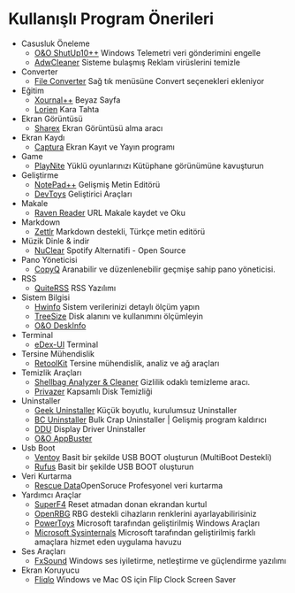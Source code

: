 # Kullanışlı Program Önerileri

- Casusluk Öneleme
  * [O&O ShutUp10++](https://www.oo-software.com/en/shutup10) Windows Telemetri veri gönderimini engelle
  * [AdwCleaner](https://www.malwarebytes.com/adwcleaner) Sisteme bulaşmış Reklam virüslerini temizle
- Converter
  * [File Converter](https://file-converter.org/) Sağ tık menüsüne Convert seçenekleri ekleniyor
- Eğitim
  * [Xournal++](https://xournalpp.github.io/) Beyaz Sayfa
  * [Lorien](https://github.com/mbrlabs/Lorien/releases) Kara Tahta
- Ekran Görüntüsü  
  * [Sharex](https://getsharex.com/) Ekran Görüntüsü alma aracı
- Ekran Kaydı 
  * [Captura](https://github.com/MathewSachin/Captura/releases) Ekran Kayıt ve Yayın programı
- Game
  * [PlayNite](https://playnite.link/) Yüklü oyunlarınızı Kütüphane görünümüne kavuşturun
- Geliştirme
  * [NotePad++](https://notepad-plus-plus.org/downloads/) Gelişmiş Metin Editörü
  * [DevToys](https://devtoys.app/) Geliştirici Araçları
- Makale
  * [Raven Reader](https://github.com/hello-efficiency-inc/raven-reader/releases) URL Makale kaydet ve Oku
- Markdown
  * [Zettlr](https://www.zettlr.com/) Markdown destekli, Türkçe metin editörü
- Müzik Dinle & indir
  * [NuClear](https://github.com/nukeop/nuclear/releases) Spotify Alternatifi - Open Source
- Pano Yöneticisi
  * [CopyQ](https://hluk.github.io/CopyQ/) Aranabilir ve düzenlenebilir geçmişe sahip pano yöneticisi.
- RSS
  * [QuiteRSS](https://quiterss.org/en/download) RSS Yazılımı
- Sistem Bilgisi
  * [Hwinfo](https://www.hwinfo.com/) Sistem verilerinizi detaylı ölçüm yapın
  * [TreeSize](https://www.jam-software.com/treesize) Disk alanını ve kullanımını ölçümleyin
  * [O&O DeskInfo](https://www.oo-software.com/en/oodeskinfo)
- Terminal
  * [eDex-UI](https://github.com/GitSquared/edex-ui) Terminal
- Tersine Mühendislik
  * [RetoolKit](https://github.com/mentebinaria/retoolkit/releases) Tersine mühendislik, analiz ve ağ araçları
- Temizlik Araçları
  * [Shellbag Analyzer & Cleaner](https://privazer.com/tr/download-shellbag-analyzer-shellbag-cleaner.php) Gizlilik odaklı temizleme aracı.
  * [Privazer](https://privazer.com/tr/download.php) Kapsamlı Disk Temizliği
- Uninstaller
  * [Geek Uninstaller](https://geekuninstaller.com/download) Küçük boyutlu, kurulumsuz Uninstaller
  * [BC Uninstaller](https://www.bcuninstaller.com/) Bulk Crap Uninstaller | Gelişmiş program kaldırıcı
  * [DDU](https://www.guru3d.com/files-details/display-driver-uninstaller-download.html) Display Driver Uninstaller
  * [O&O AppBuster](https://www.oo-software.com/en/ooappbuster)
- Usb Boot
  * [Ventoy](https://www.ventoy.net/en/download.html) Basit bir şekilde USB BOOT oluşturun (MultiBoot Destekli)
  * [Rufus](https://rufus.ie/tr/) Basit bir şekilde USB BOOT oluşturun
- Veri Kurtarma
  * [Rescue Data](https://www.prosofteng.com/downloads )OpenSoruce Profesyonel veri kurtarma
- Yardımcı Araçlar
  * [SuperF4](https://stefansundin.github.io/superf4/) Reset atmadan donan ekrandan kurtul
  * [OpenRBG](https://openrgb.org/) RBG destekli cihazların renklerini ayarlayabilirisiniz
  * [PowerToys](https://docs.microsoft.com/en-us/windows/powertoys/) Microsoft tarafından geliştirilmiş Windows Araçları
  * [Microsoft Sysinternals](https://learn.microsoft.com/en-us/sysinternals/downloads/) Microsoft tarafından geliştirilmiş farklı amaçlara hizmet eden uygulama havuzu
- Ses Araçları
  * [FxSound](https://www.fxsound.com/) Windows ses iyiletirme, netleştirme ve güçlendirme yazılımı
- Ekran Koruyucu
  * [Fliqlo](https://fliqlo.com/) Windows ve Mac OS için Flip Clock Screen Saver
